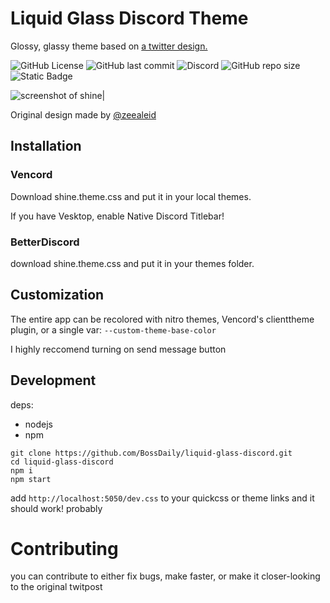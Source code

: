 # Liquid Glass Discord Theme
Glossy, glassy theme based on [a twitter design.](https://x.com/zeealeid/status/1956781061116928462?)

![GitHub License](https://img.shields.io/github/license/blade04208/shine?style=flat-square)
 ![GitHub last commit](https://img.shields.io/github/last-commit/blade04208/shine?style=flat-square) ![Discord](https://img.shields.io/discord/1334998273437597767?style=flat-square&label=Discord) ![GitHub repo size](https://img.shields.io/github/repo-size/blade04208/shine?style=flat-square) ![Static Badge](https://img.shields.io/badge/skill-issue-red?style=flat-square)
 
![screenshot of shine](./src/thumb.png)|

Original design made by [@zeealeid](https://x.com/zeealeid/status/1956781061116928462/photo/1)


## Installation

### Vencord

Download shine.theme.css and put it in your local themes.

If you have Vesktop, enable Native Discord Titlebar!

   
### BetterDiscord
download shine.theme.css and put it in your themes folder.

## Customization
The entire app can be recolored with nitro themes, Vencord's clienttheme plugin, or a single var: `--custom-theme-base-color`

I highly reccomend turning on send message button

## Development
deps: 
- nodejs
- npm
```
git clone https://github.com/BossDaily/liquid-glass-discord.git
cd liquid-glass-discord
npm i
npm start
```
add `http://localhost:5050/dev.css` to your quickcss or theme links and it should work! probably

# Contributing

you can contribute to either fix bugs, make faster, or make it closer-looking to the original twitpost
